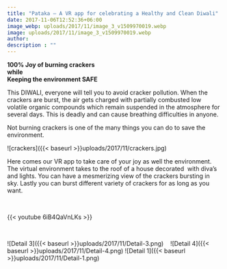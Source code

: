 ```yaml
---
title: "Pataka – A VR app for celebrating a Healthy and Clean Diwali"
date: 2017-11-06T12:52:36+06:00
image_webp: uploads/2017/11/image_3_v1509970019.webp
image: uploads/2017/11/image_3_v1509970019.webp
author: 
description : ""
---
```



**100% Joy of burning crackers**  
**while**  
**Keeping the environment SAFE**


This DIWALI, everyone will tell you to avoid cracker pollution. When the crackers are burst, the air gets charged with partially combusted low volatile organic compounds which remain suspended in the atmosphere for several days. This is deadly and can cause breathing difficulties in anyone.

Not burning crackers is one of the many things you can do to save the environment.

![crackers]({{< baseurl >}}uploads/2017/11/crackers.jpg)

Here comes our VR app to take care of your joy as well the environment. The virtual environment takes to the roof of a house decorated  with diva’s and lights. You can have a mesmerizing view of the crackers bursting in sky. Lastly you can burst different variety of crackers for as long as you want.

&nbsp;
&nbsp;

{{< youtube 6iB4QaVnLKs >}}

&nbsp;
&nbsp;


![Detail 3]({{< baseurl >}}uploads/2017/11/Detail-3.png)    ![Detail 4]({{< baseurl >}}uploads/2017/11/Detail-4.png) ![Detail 1]({{< baseurl >}}uploads/2017/11/Detail-1.png)   


